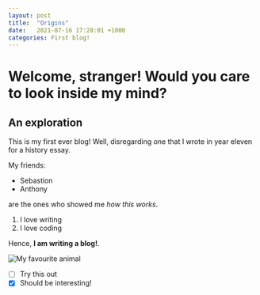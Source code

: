 ```yaml
---
layout: post
title:  "Origins"
date:   2021-07-16 17:28:01 +1000
categories: First blog!
---
```

# Welcome, stranger! Would you care to look inside my mind?

## An exploration
This is my first ever blog! Well, disregarding one that I wrote in year eleven for a history essay.

My friends:
- Sebastion
- Anthony

are the ones who showed me *how this works*.

1. I love writing
2. I love coding

Hence, **I am writing a blog!**.

![My favourite animal](https://www.australiangeographic.com.au/wp-content/uploads/2018/06/Pygmy-Possum_Amanda-McLean-Copy-1.jpg)

- [ ] Try this out
- [x] Should be interesting!